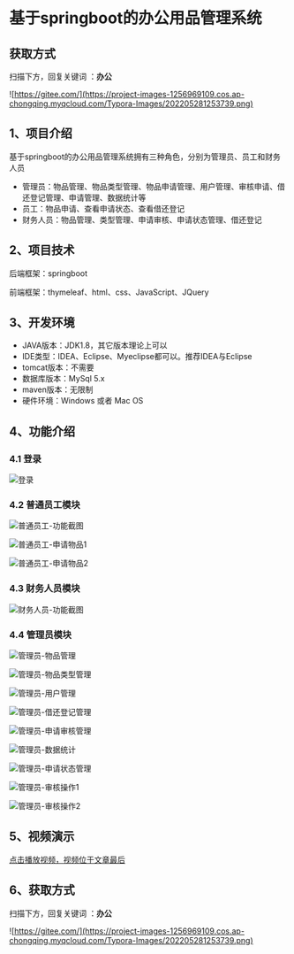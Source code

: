 # 基于springboot的办公用品管理系统

## 获取方式

扫描下方，回复关键词  ：**办公**

![https://gitee.com/](https://project-images-1256969109.cos.ap-chongqing.myqcloud.com/Typora-Images/202205281253739.png)

## 1、项目介绍

基于springboot的办公用品管理系统拥有三种角色，分别为管理员、员工和财务人员

- 管理员：物品管理、物品类型管理、物品申请管理、用户管理、审核申请、借还登记管理、申请管理、数据统计等
- 员工：物品申请、查看申请状态、查看借还登记
- 财务人员：物品管理、类型管理、申请审核、申请状态管理、借还登记


## 2、项目技术

后端框架：springboot

前端框架：thymeleaf、html、css、JavaScript、JQuery

## 3、开发环境

- JAVA版本：JDK1.8，其它版本理论上可以
- IDE类型：IDEA、Eclipse、Myeclipse都可以。推荐IDEA与Eclipse
- tomcat版本：不需要
- 数据库版本：MySql 5.x
- maven版本：无限制
- 硬件环境：Windows 或者 Mac OS


## 4、功能介绍

### 4.1 登录

![登录](https://project-images-1256969109.cos.ap-chongqing.myqcloud.com/Typora-Images/202206162337817.jpg)

### 4.2 普通员工模块

![普通员工-功能截图](https://project-images-1256969109.cos.ap-chongqing.myqcloud.com/Typora-Images/202206162337379.jpg)

![普通员工-申请物品1](https://project-images-1256969109.cos.ap-chongqing.myqcloud.com/Typora-Images/202206162337592.jpg)

![普通员工-申请物品2](https://project-images-1256969109.cos.ap-chongqing.myqcloud.com/Typora-Images/202206162337912.jpg)

### 4.3 财务人员模块

![财务人员-功能截图](https://project-images-1256969109.cos.ap-chongqing.myqcloud.com/Typora-Images/202206162337118.jpg)

### 4.4 管理员模块

![管理员-物品管理](https://project-images-1256969109.cos.ap-chongqing.myqcloud.com/Typora-Images/202206162337766.jpg)

![管理员-物品类型管理](https://project-images-1256969109.cos.ap-chongqing.myqcloud.com/Typora-Images/202206162337898.jpg)

![管理员-用户管理](https://project-images-1256969109.cos.ap-chongqing.myqcloud.com/Typora-Images/202206162337744.jpg)

![管理员-借还登记管理](https://project-images-1256969109.cos.ap-chongqing.myqcloud.com/Typora-Images/202206162337665.jpg)

![管理员-申请审核管理](https://project-images-1256969109.cos.ap-chongqing.myqcloud.com/Typora-Images/202206162337965.jpg)

![管理员-数据统计](https://project-images-1256969109.cos.ap-chongqing.myqcloud.com/Typora-Images/202206162337111.jpg)



![管理员-申请状态管理](https://project-images-1256969109.cos.ap-chongqing.myqcloud.com/Typora-Images/202206162338879.jpeg)

![管理员-审核操作1](https://project-images-1256969109.cos.ap-chongqing.myqcloud.com/Typora-Images/202206162338516.jpg)

![管理员-审核操作2](https://project-images-1256969109.cos.ap-chongqing.myqcloud.com/Typora-Images/202206162337726.jpg)

## 5、视频演示

[点击播放视频，视频位于文章最后](输入链接)

## 6、获取方式

扫描下方，回复关键词 ：**办公**



![https://gitee.com/](https://project-images-1256969109.cos.ap-chongqing.myqcloud.com/Typora-Images/202205281253739.png)

